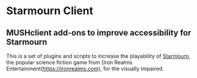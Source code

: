 # Starmourn Client
## MUSHclient add-ons to improve accessibility for Starmourn

This is a set of plugins and scripts to increase the playability of [Starmourn](https://starmourn.com), the popular science fiction game from [Iron Realms Entertainment(https://ironrealms.com),  for the visually impaired.

